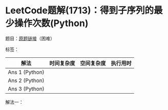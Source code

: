 # LeetCode题解(1713)：得到子序列的最少操作次数(Python)

题目：[原题链接](https://leetcode-cn.com/problems/minimum-operations-to-make-a-subsequence/)（困难）

标签：

| 解法           | 时间复杂度 | 空间复杂度 | 执行用时 |
| -------------- | ---------- | ---------- | -------- |
| Ans 1 (Python) |            |            |          |
| Ans 2 (Python) |            |            |          |
| Ans 3 (Python) |            |            |          |

解法一：

